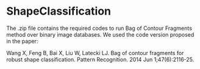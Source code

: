 # ShapeClassification
The .zip file contains the required codes to run Bag of Contour Fragments method over binary image databases. We used the code version proposed in the paper:  

Wang X, Feng B, Bai X, Liu W, Latecki LJ. Bag of contour fragments for robust shape classification. Pattern Recognition. 2014 Jun 1;47(6):2116-25.
